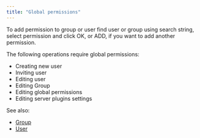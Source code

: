 ```yaml
---
title: "Global permissions"
---
```


To add permission to group or user find user or group using search string, select permission and click OK, or ADD, if
you want to add another permission.

The following operations require global permissions:

* Creating new user
* Inviting user
* Editing user
* Editing Group
* Editing global permissions
* Editing server plugins settings

See also:

* [Group](../govern/group.md)
* [User](user.md)
